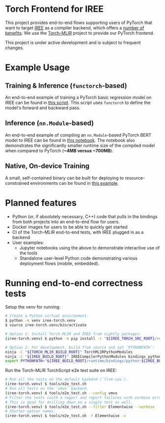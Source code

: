 # Torch Frontend for IREE

This project provides end-to-end flows supporting users of PyTorch that want to target [IREE](https://iree-org.github.io/iree/) as a compiler backend, which offers a [number of benefits](https://iree-org.github.io/iree/#key-features). We use the [Torch-MLIR](https://github.com/llvm/torch-mlir) project to provide our PyTorch frontend.

This project is under active development and is subject to frequent changes.

# Example Usage

## Training & Inference (`functorch`-based)

An end-to-end example of training a PyTorch basic regression model on IREE can be found in [this script](https://github.com/iree-org/iree-torch/blob/main/examples/regression.py).  This script uses `functorch` to define the model's forward and backward pass.

## Inference (`nn.Module`-based)

An end-to-end example of compiling an `nn.Module`-based PyTorch BERT model to IREE can be found in [this notebook](https://github.com/iree-org/iree-torch/blob/main/examples/bert.ipynb). The notebook also demonstrates the significantly smaller runtime size of the compiled model when compared to PyTorch (**~4MB versus ~700MB**).

## Native, On-device Training

A small, self-contained binary can be built for deploying to resource-constrained environments can be found in [this example](https://github.com/iree-org/iree-torch/tree/main/examples/native_training).

# Planned features

- Python (or, if absolutely necessary, C++) code that pulls in the bindings from both projects into an end-to-end flow for users.
- Docker images for users to be able to quickly get started
- CI of the Torch-MLIR end-to-end tests, with IREE plugged in as a backend
- User examples:
  - Jupyter notebooks using the above to demonstrate interactive use of the tools
  - Standalone user-level Python code demonstrating various deployment flows (mobile, embedded).

# Running end-to-end correctness tests

Setup the venv for running:

```bash
# Create a Python virtual environment.
$ python -m venv iree-torch.venv
$ source iree-torch.venv/bin/activate

# Option 1: Install Torch-MLIR and IREE from nightly packages:
(iree-torch.venv) $ python -m pip install -r "${IREE_TORCH_SRC_ROOT}/requirements.txt"

# Option 2: For development, build from source and set `PYTHONPATH`:
ninja -C "${TORCH_MLIR_BUILD_ROOT}" TorchMLIRPythonModules
ninja -C "${IREE_BUILD_ROOT}" IREECompilerPythonModules bindings_python_iree_runtime_runtime
export PYTHONPATH="${IREE_BUILD_ROOT}/runtime/bindings/python:${IREE_BUILD_ROOT}/compiler/bindings/python:${TORCH_MLIR_BUILD_ROOT}/tools/torch-mlir/python_packages/torch_mlir:${PYTHONPATH}"
```

Run the Torch-MLIR TorchScript e2e test suite on IREE:
```bash
# Run all the tests on the default backend (`llvm-cpu`).
(iree-torch.venv) $ tools/e2e_test.sh
# Run all tests on the `vmvx` backend.
(iree-torch.venv) $ tools/e2e_test.sh --config vmvx
# Filter the tests (with a regex) and report failures with verbose error messages.
# This is good for drilling down on a single test as well.
(iree-torch.venv) $ tools/e2e_test.sh --filter Elementwise --verbose
# Shorter option names.
(iree-torch.venv) $ tools/e2e_test.sh -f Elementwise -v
```
